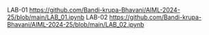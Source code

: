 LAB-01
https://github.com/Bandi-krupa-Bhavani/AIML-2024-25/blob/main/LAB_01.ipynb
LAB-02
https://github.com/Bandi-krupa-Bhavani/AIML-2024-25/blob/main/LAB_02.ipynb
